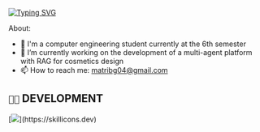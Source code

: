 [![Typing SVG](https://readme-typing-svg.demolab.com?font=Fira+Code&size=27&pause=1000&color=4BD78B&random=false&width=435&lines=hey%2C+welcome)](https://git.io/typing-svg)


About:
- 💬 I'm a computer engineering student currently at the 6th semester    
- 🔭 I’m currently working on the development of a multi-agent platform with RAG for cosmetics design
- 📫 How to reach me: matribg04@gmail.com

<!--
- ⚡ Fun fact: Recently my first article was accepted in the 17th Brazilian Symposium on Bioinformatics (BSB 2025)
-->


## `👨‍💻` DEVELOPMENT
[![](https://skillicons.dev/icons?i=c,cpp,python,go,docker,neovim,linux,)](https://skillicons.dev)

